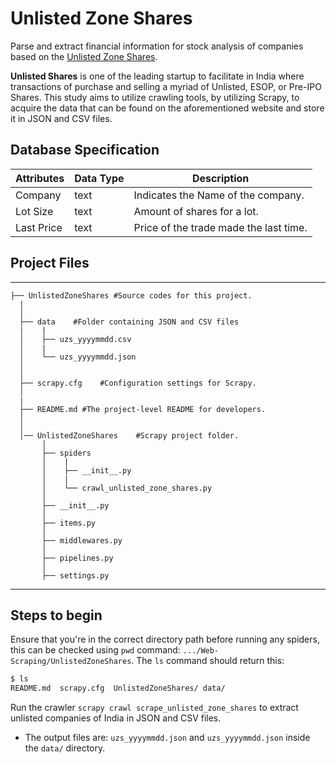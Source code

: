 # Unlisted Zone Shares

Parse and extract financial information for stock analysis of companies based on the [Unlisted Zone Shares](https://unlistedzone.com/shares/).

**Unlisted Shares** is one of the leading startup to facilitate in India where transactions of purchase and selling a myriad of Unlisted, ESOP, or Pre-IPO Shares. This study aims to utilize crawling tools, by utilizing Scrapy, to acquire the data that can be found on the aforementioned website and store it in JSON and CSV files.

## Database Specification

| Attributes | Data Type | Description |
|--|--|--|
| Company | text | Indicates the Name of the company. |
| Lot Size | text | Amount of shares for a lot. |
| Last Price | text | Price of the trade made the last time. |

## Project Files

---------------------------------------------------------
    ├── UnlistedZoneShares #Source codes for this project.                        
      |
      │ 
      ├── data    #Folder containing JSON and CSV files                                                  
      |    |
      │    ├── uzs_yyyymmdd.csv                             
      │    |
      │    └── uzs_yyyymmdd.json                
      │                          
      │                    
      ├── scrapy.cfg    #Configuration settings for Scrapy.                        
      │ 
      |
      ├── README.md #The project-level README for developers.  
      │                                                       
      │ 
      │── UnlistedZoneShares    #Scrapy project folder.                            
           │
           ├── spiders                         
           │    |
           │    ├── __init__.py                        
           │    |
           │    └── crawl_unlisted_zone_shares.py                        
           │
           ├── __init__.py
           │
           ├── items.py       
           │           
           ├── middlewares.py      
           │                  
           ├── pipelines.py
           │                    
           ├── settings.py                         

---------------------------------------------------------

## Steps to begin

Ensure that you're in the correct directory path before running any spiders, this can be checked using `pwd` command: `.../Web-Scraping/UnlistedZoneShares`.
The `ls` command should return this:

```bash
$ ls
README.md  scrapy.cfg  UnlistedZoneShares/ data/
```

Run the crawler `scrapy crawl scrape_unlisted_zone_shares` to extract unlisted companies of India in JSON and CSV files.

* The output files are: `uzs_yyyymmdd.json` and `uzs_yyyymmdd.json` inside the `data/` directory.
